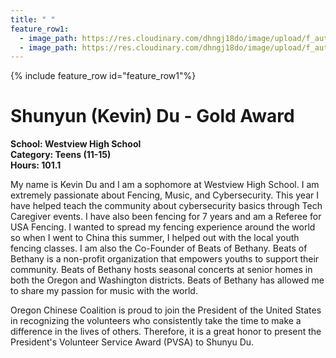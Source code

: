 ```yaml
---
title: " "
feature_row1:
  - image_path: https://res.cloudinary.com/dhngj18do/image/upload/f_auto,q_auto/v1/images/pvsa/2023_Shunyu_Du
  - image_path: https://res.cloudinary.com/dhngj18do/image/upload/f_auto,q_auto/v1/images/activities/year_2023
---
```


{% include feature_row id="feature_row1"%}

# Shunyun (Kevin) Du - Gold Award

**School: Westview High School**  
**Category: Teens (11-15)**  
**Hours: 101.1**  

My name is Kevin Du and I am a sophomore at Westview High School. I am extremely passionate about Fencing, Music, and Cybersecurity. This year I have helped teach the community about cybersecurity basics through Tech Caregiver events. I have also been fencing for 7 years and am a Referee for USA Fencing. I wanted to spread my fencing experience around the world so when I went to China this summer, I helped out with the local youth fencing classes. I am also the Co-Founder of Beats of Bethany. Beats of Bethany is a non-profit organization that empowers youths to support their community. Beats of Bethany hosts seasonal concerts at senior homes in both the Oregon and Washington districts. Beats of Bethany has allowed me to share my passion for music with the world.

Oregon Chinese Coalition is proud to join the President of the United States in recognizing the volunteers who consistently take the time to make a difference in the lives of others. Therefore, it is a great honor to present the President's Volunteer Service Award (PVSA) to Shunyu Du.
